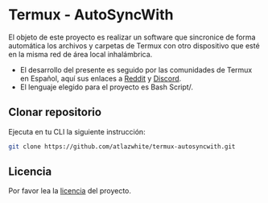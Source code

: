 # Termux - AutoSyncWith

El objeto de este proyecto es realizar un software que sincronice de forma automática los archivos y carpetas de Termux con otro dispositivo que esté en la misma red de área local inhalámbrica.

- El desarrollo del presente es seguido por las comunidades de Termux en Español, aquí sus enlaces a [Reddit](https://www.reddit.com/r/termux_es/) y [Discord](https://discord.com/invite/gnmQ67ENvD/).
- El lenguaje elegido para el proyecto es Bash Script/.

## Clonar repositorio

Ejecuta en tu CLI la siguiente instrucción:

```sh
git clone https://github.com/atlazwhite/termux-autosyncwith.git
```

## Licencia

Por favor lea la [licencia](LICENSE) del proyecto.
